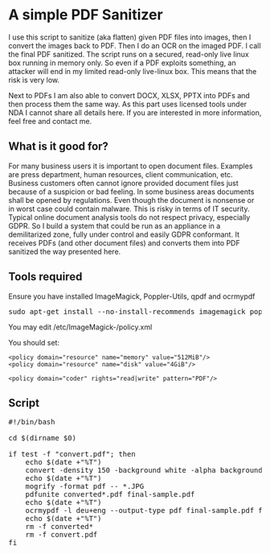 # A simple PDF Sanitizer

I use this script to sanitize (aka flatten) given PDF files into images, then I convert the images back to PDF. Then I do an OCR on the imaged PDF. I call the final PDF sanitized. The script runs on a secured, read-only live linux box running in memory only. So even if a PDF exploits something, an attacker will end in my limited read-only live-linux box. This means that the risk is very low.

Next to PDFs I am also able to convert DOCX, XLSX, PPTX into PDFs and then process them the same way. As this part uses licensed tools under NDA I cannot share all details here. If you are interested in more information, feel free and contact me.

## What is it good for?

For many business users it is important to open document files. Examples are press department, human resources, client communication, etc. Business customers often cannot ignore provided document files just because of a suspicion or bad feeling. In some business areas documents shall be opened by regulations. Even though the document is nonsense or in worst case could contain malware. This is risky in terms of IT security. Typical online document analysis tools do not respect privacy, especially GDPR. So I build a system that could be run as an appliance in a demilitarized zone, fully under control and easily GDPR conformant. It receives PDFs (and other document files) and converts them into PDF sanitized the way presented here.

## Tools required

Ensure you have installed ImageMagick, Poppler-Utils, qpdf and ocrmypdf

<pre>
sudo apt-get install --no-install-recommends imagemagick poppler-utils qpdf ocrmypdf tesseract-ocr-deu tesseract-ocr-eng
</pre>

You may edit /etc/ImageMagick-<INSTALLED-VERSION>/policy.xml 

You should set:

	<policy domain="resource" name="memory" value="512MiB"/>
	<policy domain="resource" name="disk" value="4GiB"/>
	
	<policy domain="coder" rights="read|write" pattern="PDF"/>
	
## Script

<pre>
#!/bin/bash

cd $(dirname $0)

if test -f "convert.pdf"; then
	echo $(date +"%T")
	convert -density 150 -background white -alpha background -alpha off -strip "convert.pdf" -quality 50 "converted-%05d.JPG"
	echo $(date +"%T")
	mogrify -format pdf -- *.JPG
	pdfunite converted*.pdf final-sample.pdf
	echo $(date +"%T")
	ocrmypdf -l deu+eng --output-type pdf final-sample.pdf final-ocr-sample.pdf
	echo $(date +"%T")
	rm -f converted*
	rm -f convert.pdf
fi
</pre>
